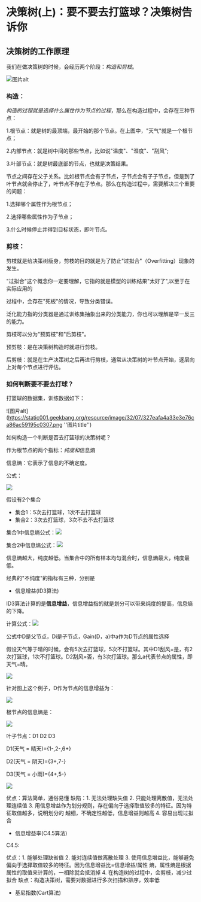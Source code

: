 # 决策树(上)：要不要去打篮球？决策树告诉你

## 决策树的工作原理

我们在做决策树的时候，会经历两个阶段：*构造和剪枝*。

![图片alt](https://static001.geekbang.org/resource/image/dc/90/dca4224b342894f12f54a9cb41d8cd90.jpg''图片title'') 

### 构造：

*构造的过程就是选择什么属性作为节点的过程*，那么在构造过程中，会存在三种节点：

1.根节点：就是树的最顶端，最开始的那个节点。在上图中，"天气"就是一个根节点；

2.内部节点：就是树中间的那些节点，比如说"温度"、"湿度"、"刮风";

3.叶部节点：就是树最底部的节点，也就是决策结果。



节点之间存在父子关系。比如根节点会有子节点，子节点会有子子节点，但是到了叶节点就会停止了，叶节点不存在子节点。那么在构造过程中，需要解决三个重要的问题：

1.选择哪个属性作为根节点；

2.选择哪些属性作为子节点；

3.什么时候停止并得到目标状态，即叶节点。



### 剪枝：

剪枝就是给决策树瘦身，剪枝的目的就是为了防止"过拟合"（Overfitting）现象的发生。

"过拟合"这个概念你一定要理解，它指的就是模型的训练结果"太好了",以至于在实际应用的

过程中，会存在"死板"的情况，导致分类错误。

泛化能力指的分类器是通过训练集抽象出来的分类能力，你也可以理解是举一反三的能力。

剪枝可以分为"预剪枝"和"后剪枝"。

预剪枝：是在决策树构造时就进行剪枝。

后剪枝：就是在生产决策树之后再进行剪枝，通常从决策树的叶节点开始，逐层向上对每个节点进行评估。



### 如何判断要不要去打球？

打篮球的数据集，训练数据如下：



![图片alt](https://static001.geekbang.org/resource/image/32/07/327eafa4a33e3e76ca86ac59195c0307.png ''图片title'')



如何构造一个判断是否去打篮球的决策树呢？

作为根节点的两个指标：*纯度和*信息熵

信息熵：它表示了信息的不确定度。

公式：

![](https://static001.geekbang.org/resource/image/74/d5/741f0ed01c53fd53f0e75204542abed5.png)

假设有2个集合

- 集合1：5次去打篮球，1次不去打篮球
- 集合2：3次去打篮球，3次不去不去打篮球

集合1中信息熵公式：![](https://static001.geekbang.org/resource/image/ab/a4/aba6bb24c3444923bfa2320119ce54a4.png)

集合2中信息熵公式：![](https://static001.geekbang.org/resource/image/e0/c2/e05fe27109330b49453b62505e37e4c2.png)

信息熵越大，纯度越低。当集合中的所有样本均匀混合时，信息熵最大，纯度最低。



经典的"不纯度"的指标有三种，分别是

- 信息增益(ID3算法)

ID3算法计算的是**信息增益**，信息增益指的就是划分可以带来纯度的提高，信息熵的下降。

计算公式：![](https://static001.geekbang.org/resource/image/bf/34/bfea7626733fff6180341c9dda3d4334.png)

公式中D是父节点，Di是子节点，Gain(D，a)中a作为D节点的属性选择

假设天气等于晴的时候，会有5次去打篮球，5次不打篮球。其中D1刮风=是，有2次打篮球，1次不打篮球。D2刮风=否，有3次打篮球。那么a代表节点的属性，即天气=晴。

![](https://static001.geekbang.org/resource/image/40/67/40810468abc4140f45f3a09a2d427667.jpg)

针对图上这个例子，D作为节点的信息增益为：

![](https://static001.geekbang.org/resource/image/f2/82/f23f88a18b1227398c2ab3ef445d5382.png)

根节点的信息熵是：

![](https://static001.geekbang.org/resource/image/9f/9b/9f01e1d1e8082e55850676da50a84f9b.png)

叶子节点：D1 D2 D3

D1(天气 = 晴天)={1-,2-,6+}

D2(天气 = 阴天)={3+,7-}

D3(天气 = 小雨)={4+,5-}

![](https://static001.geekbang.org/resource/image/85/7f/8537ab10a1a3747d22059bfbbd2aa17f.png)



优点：算法简单，通俗易懂
缺陷：1. 无法处理缺失值
          2. 只能处理离散值，无法处理连续值
          3. 用信息增益作为划分规则，存在偏向于选择取值较多的特征。因为特征取值越多，说明划分的 
              越细，不确定性越低，信息增益则越高
          4. 容易出现过拟合





- 信息增益率(C4.5算法)

C4.5:

优点：1. 能够处理缺省值
          2. 能对连续值做离散处理
          3. 使用信息增益比，能够避免偏向于选择取值较多的特征。因为信息增益比=信息增益/属性 
              熵，属性熵是根据属性的取值来计算的，一相除就会抵消掉
          4. 在构造树的过程中，会剪枝，减少过拟合
缺点：构造决策树，需要对数据进行多次扫描和排序，效率低

- 基尼指数(Cart算法)





